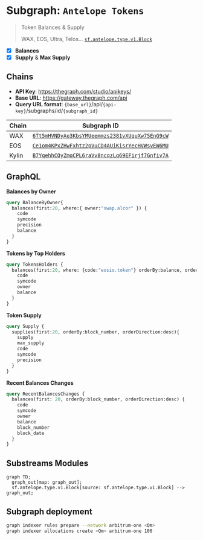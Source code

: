 # Subgraph: `Antelope Tokens`

> Token Balances & Supply
>
> WAX, EOS, Ultra, Telos...
> [`sf.antelope.type.v1.Block`](https://buf.build/pinax/firehose-antelope/docs/main:sf.antelope.type.v1)

- [x] **Balances**
- [x] **Supply** & **Max Supply**

## Chains

- **API Key**: <https://thegraph.com/studio/apikeys/>
- **Base URL**: <https://gateway.thegraph.com/api>
- **Query URL format**: `{base_url}`/api/`{api-key}`/subgraphs/id/`{subgraph_id}`

| Chain | Subgraph ID |
| ----- | ----------- |
| WAX   | [`6Tt5mHVNDyAo3KbsYMUeemmzs2381vXUquXw75EnG9cW`](https://thegraph.com/explorer/subgraphs/6Tt5mHVNDyAo3KbsYMUeemmzs2381vXUquXw75EnG9cW?view=Query&chain=arbitrum-one) |
| EOS   | [`Ce1om4KPxZHwFxhtz2pVuCD4AUiKisrYecHVWsvEW6MU`](https://thegraph.com/explorer/subgraphs/Ce1om4KPxZHwFxhtz2pVuCD4AUiKisrYecHVWsvEW6MU?view=Query&chain=arbitrum-one) |
| Kylin   | [`B7YqehhCQyZmqCPL6raVv8ncqzLq69EFirjf7Gnfiv7A`](https://thegraph.com/explorer/subgraphs/B7YqehhCQyZmqCPL6raVv8ncqzLq69EFirjf7Gnfiv7A?view=Query&chain=arbitrum-one) |

## GraphQL

**Balances by Owner**

```graphql
query BalanceByOwner{
  balances(first:20, where:{ owner:"swap.alcor" }) {
    code
    symcode
    precision
    balance
  }
}
```

**Tokens by Top Holders**

```graphql
query TokensHolders {
  balances(first:20, where: {code:"eosio.token"} orderBy:balance, orderDirection:desc){
    code
    symcode
    owner
    balance
  }
}
```

**Token Supply**

```graphql
query Supply {
  supplies(first:20, orderBy:block_number, orderDirection:desc){
    supply
    max_supply
    code
    symcode
    precision
  }
}
```

**Recent Balances Changes**

```graphql
query RecentBalancesChanges {
  balances(first: 20, orderBy:block_number, orderDirection:desc) {
    code
    symcode
    owner
    balance
    block_number
    block_date
  }
}
```

## Substreams Modules

```mermaid
graph TD;
  graph_out[map: graph_out];
  sf.antelope.type.v1.Block[source: sf.antelope.type.v1.Block] --> graph_out;
```

## Subgraph deployment

```bash
graph indexer rules prepare --network arbitrum-one <Qm>
graph indexer allocations create <Qm> arbitrum-one 100
```
